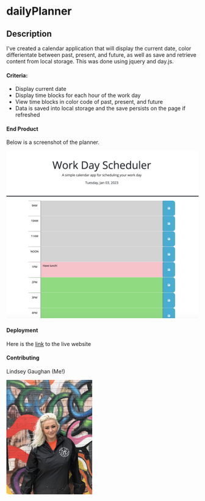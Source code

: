 # dailyPlanner

## Description

I've created a calendar application that will display the current date, color differientate between past, present, and future, as well as save and retrieve content from local storage. This was done using jquery and day.js.

#### Criteria:

* Display current date
* Display time blocks for each hour of the work day
* View time blocks in color code of past, present, and future
* Data is saved into local storage and the save persists on the page if refreshed


#### End Product 
Below is a screenshot of the planner.


<!-- screenshots -->
![screenshot1 of JS quiz](Assets/dailyPlannerScreenshot.png)

<!-- link -->
#### Deployment
Here is the [link](https://gaughanln.github.io/dailyPlanner/) to the live website

#### Contributing
Lindsey Gaughan (Me!) 

<img src="./Assets/gaughanln.jpg" alt="Lindsey Gaughan - Me!" style="height:300px;" /> 